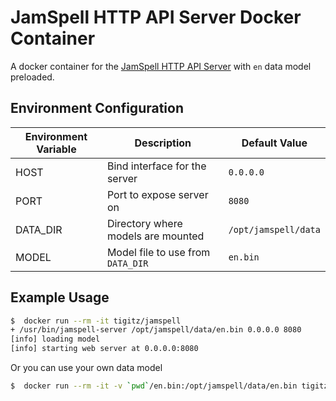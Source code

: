 # JamSpell HTTP API Server Docker Container

A docker container for the [JamSpell HTTP API Server](https://github.com/bakwc/JamSpell#http-api) with `en` data model
preloaded.

## Environment Configuration
| Environment Variable  | Description | Default Value |
| ------------- | ------------- | ------------- |
| HOST  | Bind interface for the server  | `0.0.0.0` |
| PORT  | Port to expose server on  | `8080` |
| DATA_DIR | Directory where models are mounted | `/opt/jamspell/data` |
| MODEL | Model file to use from `DATA_DIR` | `en.bin` |

## Example Usage
```sh
$  docker run --rm -it tigitz/jamspell
+ /usr/bin/jamspell-server /opt/jamspell/data/en.bin 0.0.0.0 8080
[info] loading model
[info] starting web server at 0.0.0.0:8080
```

Or you can use your own data model
```sh
$  docker run --rm -it -v `pwd`/en.bin:/opt/jamspell/data/en.bin tigitz/jamspell
```
